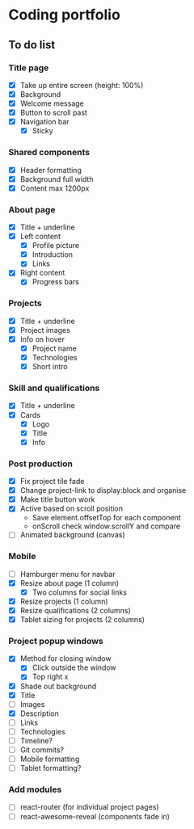# Coding portfolio

## To do list

### Title page

- [x] Take up entire screen (height: 100%)
- [x] Background
- [x] Welcome message
- [x] Button to scroll past
- [x] Navigation bar
  - [x] Sticky

### Shared components

- [x] Header formatting
- [x] Background full width
- [x] Content max 1200px

### About page

- [x] Title + underline
- [x] Left content
  - [x] Profile picture
  - [x] Introduction
  - [x] Links
- [x] Right content
  - [x] Progress bars

### Projects

- [x] Title + underline
- [x] Project images
- [x] Info on hover
  - [x] Project name
  - [x] Technologies
  - [x] Short intro

### Skill and qualifications

- [x] Title + underline
- [x] Cards
  - [x] Logo
  - [x] Title
  - [x] Info

### Post production

- [x] Fix project tile fade
- [x] Change project-link to display:block and organise
- [x] Make title button work
- [x] Active based on scroll position
  - Save element.offsetTop for each component
  - onScroll check window.scrollY and compare
- [ ] Animated background (canvas)

### Mobile

- [ ] Hamburger menu for navbar
- [x] Resize about page (1 column)
  - [x] Two columns for social links
- [x] Resize projects (1 column)
- [x] Resize qualifications (2 columns)
- [x] Tablet sizing for projects (2 columns)

### Project popup windows

- [x] Method for closing window
  - [x] Click outside the window
  - [x] Top right x
- [x] Shade out background
- [x] Title
- [ ] Images
- [x] Description
- [ ] Links
- [ ] Technologies
- [ ] Timeline?
- [ ] Git commits?
- [ ] Mobile formatting
- [ ] Tablet formatting?

### Add modules

- [ ] react-router (for individual project pages)
- [ ] react-awesome-reveal (components fade in)
